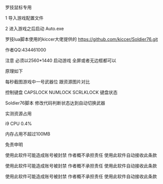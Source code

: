 罗技鼠标专用

1 导入游戏配置文件

2 进入游戏之后启动 Auto.exe

罗技lua脚本使用的kiccer大佬提供的 https://github.com/kiccer/Soldier76.git

作者QQ:434461000

注意 必须以2560*1440 启动游戏 全屏或者无边框都可以

原理如下

每秒截图游戏中一号武器位 跟资源图片对比

控制键盘 CAPSLOCK NUMLOCK SCRLKLOCK 键盘状态 

Soldier76脚本 修改代码判断状态达到自动切换武器

实测资源占用 

i9 CPU 0.4% 

内存占用不超过100MB 

免责申明

使用此软件可能造成账号被封禁 作者概不承担责任 使用此软件自动接收此条款

使用此软件可能造成账号被封禁 作者概不承担责任 使用此软件自动接收此条款

使用此软件可能造成账号被封禁 作者概不承担责任 使用此软件自动接收此条款
